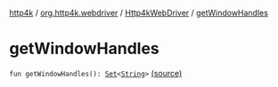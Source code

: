 [http4k](../../index.md) / [org.http4k.webdriver](../index.md) / [Http4kWebDriver](index.md) / [getWindowHandles](./get-window-handles.md)

# getWindowHandles

`fun getWindowHandles(): `[`Set`](https://kotlinlang.org/api/latest/jvm/stdlib/kotlin.collections/-set/index.html)`<`[`String`](https://kotlinlang.org/api/latest/jvm/stdlib/kotlin/-string/index.html)`>` [(source)](https://github.com/http4k/http4k/blob/master/http4k-testing-webdriver/src/main/kotlin/org/http4k/webdriver/Http4kWebDriver.kt#L99)